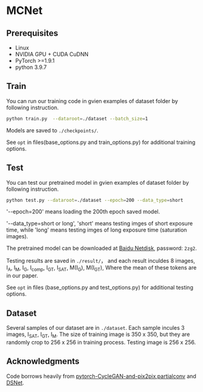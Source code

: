 # MCNet
## Prerequisites
- Linux 
- NVIDIA GPU + CUDA CuDNN 
- PyTorch >=1.9.1
- python 3.9.7

## Train
You can run our training code in gvien examples of dataset folder by following instruction.
```bash
python train.py  --dataroot=./dataset --batch_size=1
```
Models are saved to `./checkpoints/`.

See `opt` in files(base_options.py and train_options.py) for additional training options.

## Test
You can test our pretrained model in gvien examples of dataset folder by following instruction.
```bash
python test.py --dataroot=./dataset --epoch=200 --data_type=short
```
'--epoch=200' means loading the 200th epoch saved model.

'--data_type=short or long', 'short' means testing imges of short exposure time, while 'long' means testing imges of long exposure time (saturation images).

The pretrained model can be downloaded at [Baidu Netdisk](https://pan.baidu.com/s/1KpAx0z-aGZEECzMpzfzqZQ), password: `2zg2`.

Testing results are saved in `./result/`， and each result inculdes 8 images, I<sub>A</sub>, I<sub>M</sub>, I<sub>G</sub>, I<sub>comp</sub>, I<sub>GT</sub>, I<sub>SAT</sub>, M(I<sub>G</sub>), M(I<sub>GT</sub>), Where the mean of these tokens are in our paper.

See `opt` in files (base_options.py and test_options.py) for additional testing options.

## Dataset
Several samples of our dataset are in `./dataset`. Each sample incules 3 images, I<sub>SAT</sub>, I<sub>GT</sub>, I<sub>M</sub>. The size of training image is 350 x 350, but they are randomly crop to 256 x 256 in training process. Testing image is 256 x 256. 

## Acknowledgments
Code borrows heavily from [pytorch-CycleGAN-and-pix2pix](https://github.com/junyanz/pytorch-CycleGAN-and-pix2pix),[partialconv](https://github.com/NVIDIA/partialconv) and [DSNet](https://github.com/wangning-001/DSNet). 
